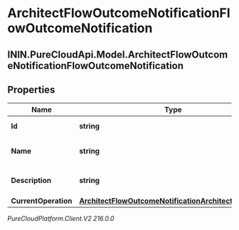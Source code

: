 # ArchitectFlowOutcomeNotificationFlowOutcomeNotification

## ININ.PureCloudApi.Model.ArchitectFlowOutcomeNotificationFlowOutcomeNotification

## Properties

|Name | Type | Description | Notes|
|------------ | ------------- | ------------- | -------------|
| **Id** | **string** | The flow outcome ID | [optional] |
| **Name** | **string** | The flow outcome name | [optional] |
| **Description** | **string** | The flow outcome description | [optional] |
| **CurrentOperation** | [**ArchitectFlowOutcomeNotificationArchitectOperation**](ArchitectFlowOutcomeNotificationArchitectOperation) |  | [optional] |



_PureCloudPlatform.Client.V2 216.0.0_
